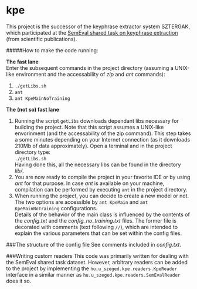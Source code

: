 kpe
===

This project is the successor of the keyphrase extractor system SZTERGAK, which participated at the [SemEval shared task on keyphrase extraction](http://semeval2.fbk.eu/semeval2.php?location=tasks&taskid=6) (from scientific publications).

#####How to make the code running:

**The fast lane**  
Enter the subsequent commands in the project directory (assuming a UNIX-like environment and the accessability of *zip* and *ant* commands):  
1. `./getLibs.sh`  
2. `ant`  
3. `ant KpeMainNoTraining`  

**The (not so) fast lane**  
1. Running the script `getLibs` downloads dependant libs necessary for building the project. Note that this script assumes a UNIX-like envorinment (and the accessability of the zip command). This step takes a some minutes depending on your Internet connection (as it downloads 210Mb of data approximately). Open a terminal and in the project directory type:   
`./getLibs.sh`   
Having done this, all the necessary libs can be found in the directory *lib/*.  
2. You are now ready to compile the project in your favorite IDE or by using *ant* for that purpose. In case *ant* is available on your machine, compilation can be performed by executing `ant` in the project directory.   
3. When running the project, you can decide to create a new model or not. The two options are accessible by `ant KpeMain` and `ant KpeMainNoTraining` configurations.   
Details of the behavior of the main class is influenced by the contents of the *config.txt* and the *config_no_training.txt* files.
The former file is decorated with comments (text following `//`), which are intended to explain the various parameters that can be set within the config files.

###The structure of the config file
See comments included in *config.txt*.

###Writing custom readers
This code was primarily written for dealing with the SemEval shared task dataset. However, arbitrary readers can be added to the project by implementing the `hu.u_szeged.kpe.readers.KpeReader` interface in a similar manner as `hu.u_szeged.kpe.readers.SemEvalReader` does it so.
